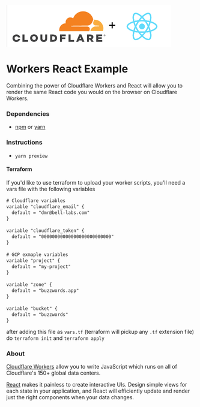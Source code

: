 ![Cloudflare GraphQL Gateway](/img/workers-react.png)

Workers React Example
====
Combining the power of Cloudflare Workers and React will allow you to render the
same React code you would on the browser on Cloudflare Workers.

### Dependencies
- [npm](https://www.npmjs.com/get-npm) or [yarn](https://yarnpkg.com/en/docs/install#debian-stable)

### Instructions

- `yarn preview`

#### Terraform
If you'd like to use terraform to upload your worker scripts, you'll need a
vars file with the following variables

```hcl
# Cloudflare variables
variable "cloudflare_email" {
  default = "dmr@bell-labs.com"
}

variable "cloudflare_token" {
  default = "00000000000000000000000000"
}

# GCP exmaple variables
variable "project" {
  default = "my-project"
}

variable "zone" {
  default = "buzzwords.app"
}

variable "bucket" {
  default = "buzzwords"
}
```
after adding this file as `vars.tf` (terraform will pickup any `.tf` extension file) do
`terraform init` and `terraform apply`


### About
[Cloudflare Workers](http://developers.cloudflare.com/workers/) allow you to write JavaScript which runs on all of Cloudflare's
150+ global data centers.

[React](https://reactjs.org) makes it painless to create interactive UIs. Design simple views for each state in your application, and React will efficiently update and render just the right components when your data changes.
